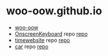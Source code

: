 # woo-oow.github.io

* [woo-oow](https://woo-oow.github.io)
* [OnscreenKeyboard](/OnscreenKeyboard/) repo [repo](https://github.com/woo-oow/OnscreenKeyboard)
* [timewebsite](/timewebsite) repo [repo](https://github.com/woo-oow/timewebsite)
* [car](https://woo-oow.github.io/car/) repo [repo](https://github.com/woo-oow/car)
